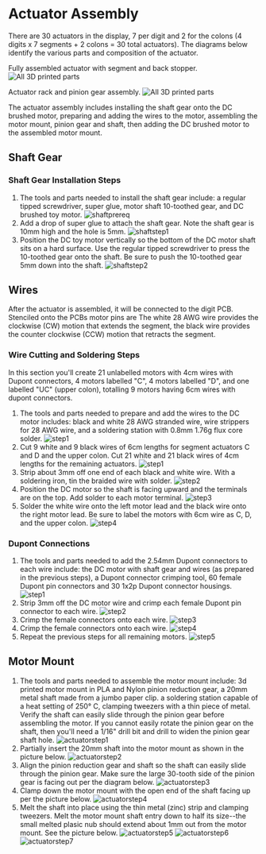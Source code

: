 # Actuator Assembly

There are 30 actuators in the display, 7 per digit and 2 for the colons (4 digits x 7 segments + 2 colons = 30 total actuators). The diagrams below identify the various parts and composition of the actuator.

Fully assembled actuator with segment and back stopper.
![All 3D printed parts](../img/motor-actuator-titles.png)

Actuator rack and pinion gear assembly.
![All 3D printed parts](../img/motor-gears-title.png)

The actuator assembly includes installing the shaft gear onto the DC brushed motor, preparing and adding the wires to the motor, assembling the motor mount, pinion gear and shaft, then adding the DC brushed motor to the assembled motor mount.

## Shaft Gear

### Shaft Gear Installation Steps

1. The tools and parts needed to install the shaft gear include: a regular tipped screwdriver, super glue, motor shaft 10-toothed gear, and DC brushed toy motor.
![shaftprereq](../img/motor-shaft-gear/prereq-motor-shaft-gear-assembly.jpg)
1. Add a drop of super glue to attach the shaft gear. Note the shaft gear is 10mm high and the hole is 5mm.
![shaftstep1](../img/motor-shaft-gear/1-shaft-gear-assembly.png)
1. Position the DC toy motor vertically so the bottom of the DC motor shaft sits on a hard surface. Use the regular tipped screwdriver to press the 10-toothed gear onto the shaft. Be sure to push the 10-toothed gear 5mm down into the shaft.
![shaftstep2](../img/motor-shaft-gear/2-shaft-gear-assembly.png)

## Wires

After the actuator is assembled, it will be connected to the digit PCB. Stenciled onto the PCBs motor pins are  The white 28 AWG wire provides the clockwise (CW) motion that extends the segment, the black wire provides the counter clockwise (CCW) motion that retracts the segment.

### Wire Cutting and Soldering Steps

In this section you'll create 21 unlabelled motors with 4cm wires with Dupont connectors, 4 motors labelled "C", 4 motors labelled "D", and one labelled "UC" (upper colon), totalling 9 motors having 6cm wires with dupont connectors.

1. The tools and parts needed to prepare and add the wires to the DC motor includes: black and white 28 AWG stranded wire, wire strippers for 28 AWG wire, and a soldering station with 0.8mm 1.76g flux core solder.
![step1](../img/motor-wire/1-motor-wire-assembly.webp)
2. Cut 9 white and 9 black wires of 6cm lengths for segment actuators C and D and the upper colon. Cut 21 white and 21 black wires of 4cm lengths for the remaining actuators.
![step1](../img/motor-wire/2-motor-wire-assembly.webp)
1. Strip about 3mm off one end of each black and white wire. With a soldering iron, tin the braided wire with solder.
![step2](../img/motor-wire/3-motor-wire-assembly.webp)
1. Position the DC motor so the shaft is facing upward and the terminals are on the top. Add solder to each motor terminal.
![step3](../img/motor-wire/4-motor-wire-assembly.webp)
1. Solder the white wire onto the left motor lead and the black wire onto the right motor lead. Be sure to label the motors with 6cm wire as C, D, and the upper colon.
![step4](../img/motor-wire/5-motor-wire-assembly.webp)

### Dupont Connections

1. The tools and parts needed to add the 2.54mm Dupont connectors to each wire include: the DC motor with shaft gear and wires (as prepared in the previous steps), a Dupont connector crimping tool, 60 female Dupont pin connectors and 30 1x2p Dupont connector housings.
![step1](../img//dupont-connections/1-motor-wire-dupont-connection.webp)
1. Strip 3mm off the DC motor wire and crimp each female Dupont pin connector to each wire.
![step2](../img/dupont-connections/2-motor-wire-dupont-connection.webp)
1. Crimp the female connectors onto each wire.
![step3](../img/dupont-connections/3-motor-wire-dupont-connection.webp)
1. Crimp the female connectors onto each wire.
![step4](../img/dupont-connections/4-motor-wire-dupont-connection.webp)
1. Repeat the previous steps for all remaining motors.
![step5](../img/dupont-connections/5-motor-wire-dupont-connection.webp)

## Motor Mount

1. The tools and parts needed to assemble the motor mount include: 3d printed motor mount in PLA and Nylon pinion reduction gear, a 20mm metal shaft made from a jumbo paper clip. a soldering station capable of a heat setting of 250° C, clamping tweezers with a thin piece of metal. Verify the shaft can easily slide through the pinion gear before assembling the motor. If you cannot easily rotate the pinion gear on the shaft, then you'll need a 1/16" drill bit and drill to widen the pinion gear shaft hole.
![actuatorstep1](../img/actuator/1-actuator-assembly.jpg)
1. Partially insert the 20mm shaft into the motor mount as shown in the picture below.
![actuatorstep2](../img/actuator/2-actuator-assembly.jpg)
1. Align the pinion reduction gear and shaft so the shaft can easily slide through the pinion gear. Make sure the large 30-tooth side of the pinion gear is facing out per the diagram below.
![actuatorstep3](../img/actuator/3-actuator-assembly.jpg)
1. Clamp down the motor mount with the open end of the shaft facing up per the picture below.
![actuatorstep4](../img/actuator/4-actuator-assembly.jpg)
1. Melt the shaft into place using the thin metal (zinc) strip and clamping tweezers. Melt the motor mount shaft entry down to half its size--the small melted plasic nub should extend about 1mm out from the motor mount. See the picture below.
![actuatorstep5](../img/actuator/5-actuator-assembly.jpg)
![actuatorstep6](../img/actuator/6-actuator-assembly.jpg)
![actuatorstep7](../img/actuator/7-actuator-assembly.jpg)
